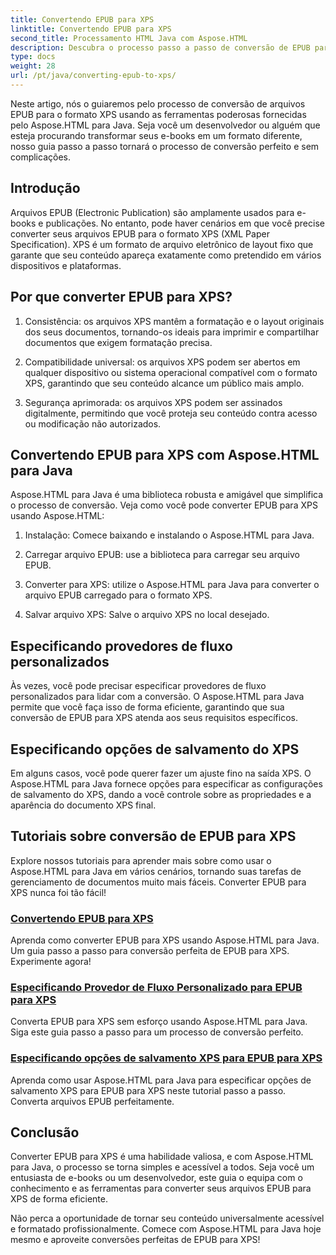 ```yaml
---
title: Convertendo EPUB para XPS
linktitle: Convertendo EPUB para XPS
second_title: Processamento HTML Java com Aspose.HTML
description: Descubra o processo passo a passo de conversão de EPUB para XPS usando Aspose.HTML Java. Aprenda a especificar provedores de fluxo personalizados e opções de salvamento de XPS para conversões.
type: docs
weight: 28
url: /pt/java/converting-epub-to-xps/
---
```


Neste artigo, nós o guiaremos pelo processo de conversão de arquivos EPUB para o formato XPS usando as ferramentas poderosas fornecidas pelo Aspose.HTML para Java. Seja você um desenvolvedor ou alguém que esteja procurando transformar seus e-books em um formato diferente, nosso guia passo a passo tornará o processo de conversão perfeito e sem complicações.

## Introdução

Arquivos EPUB (Electronic Publication) são amplamente usados para e-books e publicações. No entanto, pode haver cenários em que você precise converter seus arquivos EPUB para o formato XPS (XML Paper Specification). XPS é um formato de arquivo eletrônico de layout fixo que garante que seu conteúdo apareça exatamente como pretendido em vários dispositivos e plataformas.

## Por que converter EPUB para XPS?

1. Consistência: os arquivos XPS mantêm a formatação e o layout originais dos seus documentos, tornando-os ideais para imprimir e compartilhar documentos que exigem formatação precisa.

2. Compatibilidade universal: os arquivos XPS podem ser abertos em qualquer dispositivo ou sistema operacional compatível com o formato XPS, garantindo que seu conteúdo alcance um público mais amplo.

3. Segurança aprimorada: os arquivos XPS podem ser assinados digitalmente, permitindo que você proteja seu conteúdo contra acesso ou modificação não autorizados.

## Convertendo EPUB para XPS com Aspose.HTML para Java

Aspose.HTML para Java é uma biblioteca robusta e amigável que simplifica o processo de conversão. Veja como você pode converter EPUB para XPS usando Aspose.HTML:

1. Instalação: Comece baixando e instalando o Aspose.HTML para Java.

2. Carregar arquivo EPUB: use a biblioteca para carregar seu arquivo EPUB.

3. Converter para XPS: utilize o Aspose.HTML para Java para converter o arquivo EPUB carregado para o formato XPS.

4. Salvar arquivo XPS: Salve o arquivo XPS no local desejado.

## Especificando provedores de fluxo personalizados

Às vezes, você pode precisar especificar provedores de fluxo personalizados para lidar com a conversão. O Aspose.HTML para Java permite que você faça isso de forma eficiente, garantindo que sua conversão de EPUB para XPS atenda aos seus requisitos específicos.

## Especificando opções de salvamento do XPS

Em alguns casos, você pode querer fazer um ajuste fino na saída XPS. O Aspose.HTML para Java fornece opções para especificar as configurações de salvamento do XPS, dando a você controle sobre as propriedades e a aparência do documento XPS final.

## Tutoriais sobre conversão de EPUB para XPS
Explore nossos tutoriais para aprender mais sobre como usar o Aspose.HTML para Java em vários cenários, tornando suas tarefas de gerenciamento de documentos muito mais fáceis. Converter EPUB para XPS nunca foi tão fácil!
### [Convertendo EPUB para XPS](./convert-epub-to-xps/)
Aprenda como converter EPUB para XPS usando Aspose.HTML para Java. Um guia passo a passo para conversão perfeita de EPUB para XPS. Experimente agora!
### [Especificando Provedor de Fluxo Personalizado para EPUB para XPS](./convert-epub-to-xps-specify-custom-stream-provider/)
Converta EPUB para XPS sem esforço usando Aspose.HTML para Java. Siga este guia passo a passo para um processo de conversão perfeito.
### [Especificando opções de salvamento XPS para EPUB para XPS](./convert-epub-to-xps-specify-xps-save-options/)
Aprenda como usar Aspose.HTML para Java para especificar opções de salvamento XPS para EPUB para XPS neste tutorial passo a passo. Converta arquivos EPUB perfeitamente.

## Conclusão

Converter EPUB para XPS é uma habilidade valiosa, e com Aspose.HTML para Java, o processo se torna simples e acessível a todos. Seja você um entusiasta de e-books ou um desenvolvedor, este guia o equipa com o conhecimento e as ferramentas para converter seus arquivos EPUB para XPS de forma eficiente.

Não perca a oportunidade de tornar seu conteúdo universalmente acessível e formatado profissionalmente. Comece com Aspose.HTML para Java hoje mesmo e aproveite conversões perfeitas de EPUB para XPS!
